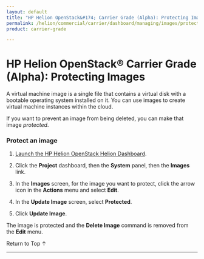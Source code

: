 ```yaml
---
layout: default
title: "HP Helion OpenStack&#174; Carrier Grade (Alpha): Protecting Images"
permalink: /helion/commercial/carrier/dashboard/managing/images/protect/
product: carrier-grade

---
```

<!--UNDER REVISION-->

<script>

function PageRefresh {
onLoad="window.refresh"
}

PageRefresh();

</script>

<!-- <p style="font-size: small;"> <a href="/helion/commercial/carrier/ga1/install/">&#9664; PREV</a> | <a href="/helion/commercial/carrier/ga1/install-overview/">&#9650; UP</a> | <a href="/helion/commercial/carrier/ga1/">NEXT &#9654;</a></p> -->

# HP Helion OpenStack&#174; Carrier Grade (Alpha): Protecting Images

A virtual machine image is a single file that contains a virtual disk with a bootable operating system installed on it. You can use images to create virtual machine instances within the cloud. 

If you want to prevent an image from being deleted, you can make that image *protected*. 

### Protect an image ###

1. [Launch the HP Helion OpenStack Helion Dashboard](/helion/openstack/carrier/dashboard/login/).

2. Click the **Project** dashboard, then the **System** panel, then the **Images** link.

3. In the **Images** screen, for the image you want to protect, click the arrow icon in the **Actions** menu and select **Edit**.

4. In the **Update Image** screen, select **Protected**.

5. Click **Update Image**.

The image is protected and the **Delete Image** command is removed from the **Edit** menu.

<a href="#top" style="padding:14px 0px 14px 0px; text-decoration: none;"> Return to Top &#8593; </a>


----
